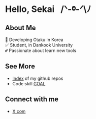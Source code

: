 # Hello, Sekai &nbsp; /ᐠ-ⱉ-ᐟ\ﾉ

## About Me

🚀 Developing Otaku in Korea </br>
✅ Student, in Dankook University </br>
💕 Passionate about learn new tools </br>

## See More

- [Index](https://github.com/hojunkim1/hojunkim1/blob/master/index.md) of my github repos
- Code skill [GOAL](https://github.com/hojunkim1/hojunkim1/blob/master/GOAL.md)

## Connect with me

- [X.com](https://x.com/tosaengx2)
